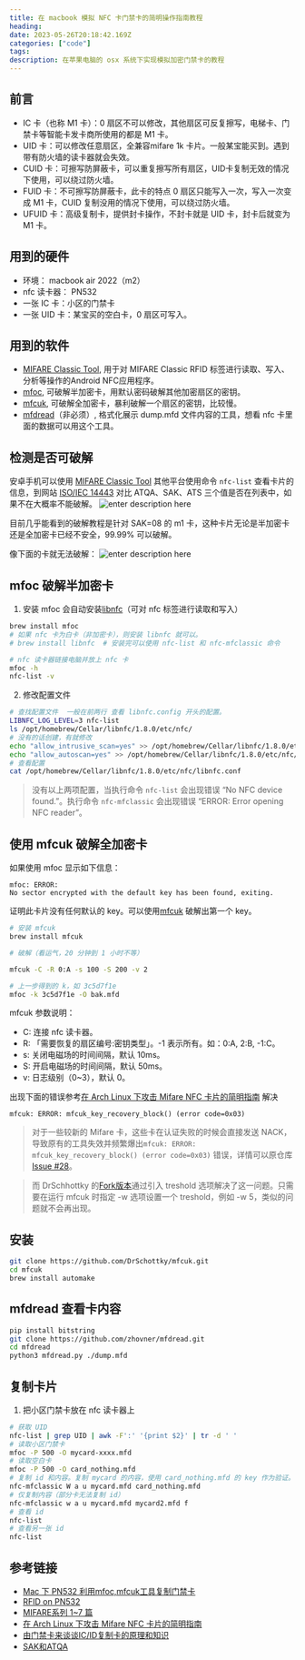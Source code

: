 ```yaml
---
title: 在 macbook 模拟 NFC 卡门禁卡的简明操作指南教程
heading: 
date: 2023-05-26T20:18:42.169Z
categories: ["code"]
tags: 
description: 在苹果电脑的 osx 系统下实现模拟加密门禁卡的教程
---
```


## 前言
- IC 卡（也称 M1 卡）：0 扇区不可以修改，其他扇区可反复擦写，电梯卡、门禁卡等智能卡发卡商所使用的都是 M1 卡。
- UID 卡：可以修改任意扇区，全兼容mifare 1k 卡片。一般某宝能买到。遇到带有防火墙的读卡器就会失效。
- CUID 卡：可擦写防屏蔽卡，可以重复擦写所有扇区，UID卡复制无效的情况下使用，可以绕过防火墙。
- FUID 卡：不可擦写防屏蔽卡，此卡的特点 0 扇区只能写入一次，写入一次变成 M1 卡，CUID 复制没用的情况下使用，可以绕过防火墙。
- UFUID 卡：高级复制卡，提供封卡操作，不封卡就是 UID 卡，封卡后就变为 M1 卡。



## 用到的硬件
- 环境： macbook air 2022（m2）
- nfc 读卡器： PN532
- 一张 IC 卡：小区的门禁卡
- 一张 UID 卡：某宝买的空白卡，0 扇区可写入。

## 用到的软件
- [MIFARE Classic Tool](https://github.com/ikarus23/MifareClassicTool/blob/master/README.zh-CN.md), 用于对 MIFARE Classic RFID 标签进行读取、写入、分析等操作的Android NFC应用程序。
- [mfoc](https://github.com/nfc-tools/mfoc), 可破解半加密卡，用默认密码破解其他加密扇区的密钥。
- [mfcuk](https://github.com/nfc-tools/mfcuk), 可破解全加密卡，暴利破解一个扇区的密钥，比较慢。
- [mfdread](https://github.com/zhovner/mfdread)（非必须）, 格式化展示 dump.mfd 文件内容的工具，想看 nfc 卡里面的数据可以用这个工具。


## 检测是否可破解
安卓手机可以使用 [MIFARE Classic Tool](https://github.com/ikarus23/MifareClassicTool/blob/master/README.zh-CN.md)  其他平台使用命令 `nfc-list` 查看卡片的信息，到网站 [ISO/IEC 14443](https://nfc-tools.github.io/resources/standards/iso14443A/) 对比 ATQA、SAK、ATS 三个值是否在列表中，如果不在大概率不能破解。
![enter description here](https://cdn.sxy21.cn/static/imgs/1705498285660.png)

目前几乎能看到的破解教程是针对 SAK=08 的 m1 卡，这种卡片无论是半加密卡还是全加密卡已经不安全，99.99% 可以破解。

像下面的卡就无法破解：
![enter description here](https://cdn.sxy21.cn/static/imgs/1705498549456.png)

## mfoc 破解半加密卡
1. 安装 mfoc 会自动安装[libnfc](https://github.com/nfc-tools/libnfc)（可对 nfc 标签进行读取和写入）
```bash
brew install mfoc
# 如果 nfc 卡为白卡（非加密卡），则安装 libnfc 就可以。
# brew install libnfc  # 安装完可以使用 nfc-list 和 nfc-mfclassic 命令

# nfc 读卡器链接电脑并放上 nfc 卡
mfoc -h
nfc-list -v
```

2. 修改配置文件

```bash
# 查找配置文件  一般在前两行 查看 libnfc.config 开头的配置。
LIBNFC_LOG_LEVEL=3 nfc-list
ls /opt/homebrew/Cellar/libnfc/1.8.0/etc/nfc/
# 没有的话创建，有就修改
echo "allow_intrusive_scan=yes" >> /opt/homebrew/Cellar/libnfc/1.8.0/etc/nfc/libnfc.conf
echo "allow_autoscan=yes" >> /opt/homebrew/Cellar/libnfc/1.8.0/etc/nfc/libnfc.conf
# 查看配置
cat /opt/homebrew/Cellar/libnfc/1.8.0/etc/nfc/libnfc.conf
```
> 没有以上两项配置，当执行命令 `nfc-list` 会出现错误 “No NFC device found.”。执行命令 `nfc-mfclassic` 会出现错误 “ERROR: Error opening NFC reader”。


## 使用 mfcuk 破解全加密卡

如果使用 mfoc 显示如下信息：
```
mfoc: ERROR: 
No sector encrypted with the default key has been found, exiting.
```
证明此卡片没有任何默认的 key。可以使用[mfcuk](https://github.com/nfc-tools/mfcuk) 破解出第一个 key。

```bash
# 安装 mfcuk
brew install mfcuk

# 破解（看运气，20 分钟到 1 小时不等）

mfcuk -C -R 0:A -s 100 -S 200 -v 2

# 上一步得到的 k，如 3c5d7f1e
mfoc -k 3c5d7f1e -O bak.mfd
```

mfcuk 参数说明：
- C: 连接 nfc 读卡器。
- R: 「需要恢复的扇区编号:密钥类型」。-1 表示所有。如：0:A, 2:B, -1:C。
- s: 关闭电磁场的时间间隔，默认 10ms。
- S: 开启电磁场的时间间隔，默认 50ms。
- v: 日志级别（0~3），默认 0。

出现下面的错误参考[在 Arch Linux 下攻击 Mifare NFC 卡片的简明指南](https://www.ducksoft.site/%E5%AE%89%E5%85%A8/mifare-crack-guide.html) 解决
```
mfcuk: ERROR: mfcuk_key_recovery_block() (error code=0x03)
```
> 对于一些较新的 Mifare 卡，这些卡在认证失败的时候会直接发送 NACK，导致原有的工具失效并频繁爆出`mfcuk: ERROR: mfcuk_key_recovery_block() (error code=0x03)` 错误，详情可以原仓库 [Issue #28](https://github.com/nfc-tools/mfcuk/issues/28#issuecomment-319766380)。

> 而 DrSchhottky 的[Fork版本](https://github.com/DrSchottky/mfcuk)通过引入 treshold 选项解决了这一问题。只需要在运行 mfcuk 时指定 -w 选项设置一个 treshold，例如 -w 5，类似的问题就不会再出现。


## 安装
```bash
git clone https://github.com/DrSchottky/mfcuk.git
cd mfcuk
brew install automake

```



## mfdread 查看卡内容
```bash
pip install bitstring
git clone https://github.com/zhovner/mfdread.git
cd mfdread
python3 mfdread.py ./dump.mfd
```


## 复制卡片
1. 把小区门禁卡放在 nfc 读卡器上
```bash
# 获取 UID
nfc-list | grep UID | awk -F':' '{print $2}' | tr -d ' '
# 读取小区门禁卡
mfoc -P 500 -O mycard-xxxx.mfd
# 读取空白卡
mfoc -P 500 -O card_nothing.mfd
# 复制 id 和内容。复制 mycard 的内容，使用 card_nothing.mfd 的 key 作为验证。
nfc-mfclassic W a u mycard.mfd card_nothing.mfd
# 仅复制内容（部分卡无法复制 id）
nfc-mfclassic w a u mycard.mfd mycard2.mfd f
# 查看 id
nfc-list
# 查看另一张 id
nfc-list
```


## 参考链接
- [Mac 下 PN532 利用mfoc,mfcuk工具复制门禁卡](https://www.jianshu.com/p/d9ac226df5e4)
- [RFID on PN532](https://ya0guang.com/hack/rfid-on-rpi/)
- [MIFARE系列 1~7 篇](https://www.cnblogs.com/iplus/p/4467177.html)
- [在 Arch Linux 下攻击 Mifare NFC 卡片的简明指南](https://www.ducksoft.site/%E5%AE%89%E5%85%A8/mifare-crack-guide.html)
- [由门禁卡来谈谈IC/ID复制卡的原理和知识](https://zhuanlan.zhihu.com/p/654587508)
- [SAK和ATQA](https://nfc-tools.github.io/resources/standards/iso14443A/)




